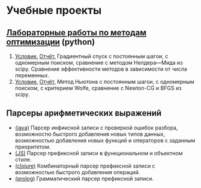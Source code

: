 # Учебные проекты

## [Лабораторные работы по методам оптимизации](https://github.com/kolyacpp/metopt) (python)
 1) [Условие.](https://github.com/kolyacpp/metopt/blob/main/lab1.pdf) [Отчёт.](https://github.com/kolyacpp/metopt/blob/main/report1.ipynb) Градиентный спуск с постоянным шагои, с одномерным поиском, сравнение с методом Нелдера—Мида из scipy. Сравнение эффективности методов в зависимости от числа переменных.
 2) [Условие.](https://github.com/kolyacpp/metopt/blob/main/lab2.pdf) [Отчёт.](https://github.com/kolyacpp/metopt/blob/main/report2.ipynb) Метод Ньютона с постоянным шагои,  с одномерным поиском, с критерием Wolfe, сравнение с Newton-CG и BFGS из scipy.

## Парсеры арифметических выражений

 - [(java)](https://github.com/kolyacpp/paradigms-solutions/tree/main/java-solutions/expression) Парсер инфиксной записи с проверкой ошибок разбора, возможностю быстрого добавления новых типов данных, возможностью добавления новых функций и операторов с заданным приоритетом.
 - [(JS)](https://github.com/kolyacpp/paradigms-solutions/tree/main/javascript-solutions) Парсер префиксной записи в функциональном и объектном стиле.
 - [(clojure)](https://github.com/kolyacpp/paradigms-solutions/blob/3ea4dc3c05beec46304b1b85bf15271001b458c6/clojure-solutions/expression.clj#L138) Комбинаторный парсер префиксной записи с возможностью быстрого добавления операций.
 - [(prolog)](https://github.com/kolyacpp/paradigms-solutions/blob/main/prolog-solutions/expression.pl) Грамматический парсер префиксной записи.
